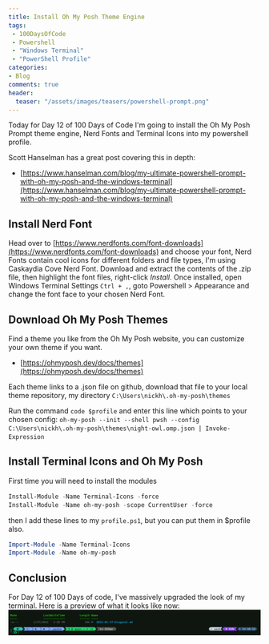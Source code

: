 ```yaml
---
title: Install Oh My Posh Theme Engine
tags:
 - 100DaysOfCode
 - Powershell
 - "Windows Terminal"
 - "PowerShell Profile"
categories:
- Blog
comments: true
header:
  teaser: "/assets/images/teasers/powershell-prompt.png"
---
```


Today for Day 12 of 100 Days of Code I'm going to install the Oh My Posh Prompt theme engine, Nerd Fonts and Terminal Icons into my powershell profile.

Scott Hanselman has a great post covering this in depth:
* [https://www.hanselman.com/blog/my-ultimate-powershell-prompt-with-oh-my-posh-and-the-windows-terminal](https://www.hanselman.com/blog/my-ultimate-powershell-prompt-with-oh-my-posh-and-the-windows-terminal)

## Install Nerd Font

Head over to [https://www.nerdfonts.com/font-downloads](https://www.nerdfonts.com/font-downloads) and choose your font, Nerd Fonts contain cool icons for different folders and file types, I'm using Caskaydia Cove Nerd Font.  Download and extract the contents of the .zip file, then highlight the font files, right-click *Install*.  Once installed, open Windows Terminal Settings `Ctrl + ,`, goto Powershell > Appearance and change the font face to your chosen Nerd Font.

## Download Oh My Posh Themes
Find a theme you like from the Oh My Posh website, you can customize your own theme if you want.

* [https://ohmyposh.dev/docs/themes](https://ohmyposh.dev/docs/themes)

Each theme links to a .json file on github, download that file to your local theme repository, my directory `C:\Users\nickh\.oh-my-posh\themes`

Run the command `code $profile` and enter this line which points to your chosen config: `oh-my-posh --init --shell pwsh --config C:\Users\nickh\.oh-my-posh\themes\night-owl.omp.json | Invoke-Expression`
## Install Terminal Icons and Oh My Posh

First time you will need to install the modules
```powershell
Install-Module -Name Terminal-Icons -force
Install-Module -Name oh-my-posh -scope CurrentUser -force
```

then I add these lines to my `profile.ps1`, but you can put them in $profile also.
```powershell
Import-Module -Name Terminal-Icons
Import-Module -Name oh-my-posh
```

## Conclusion

For Day 12 of 100 Days of code, I've massively upgraded the look of my terminal.  Here is a preview of what it looks like now:
![Powershell Profile](/assets/posts/powershell-prompt.png)